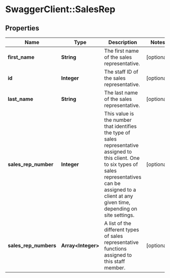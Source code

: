 # SwaggerClient::SalesRep

## Properties
Name | Type | Description | Notes
------------ | ------------- | ------------- | -------------
**first_name** | **String** | The first name of the sales representative. | [optional] 
**id** | **Integer** | The staff ID of the sales representative. | [optional] 
**last_name** | **String** | The last name of the sales representative. | [optional] 
**sales_rep_number** | **Integer** | This value is the number that identifies the type of sales representative assigned to this client. One to six types of sales representatives can be assigned to a client at any given time, depending on site settings. | [optional] 
**sales_rep_numbers** | **Array&lt;Integer&gt;** | A list of the different types of sales representative functions assigned to this staff member. | [optional] 


